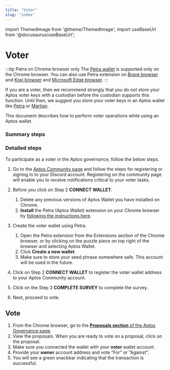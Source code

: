 ```yaml
---
title: "Voter"
slug: "index"
---
```


import ThemedImage from '@theme/ThemedImage';
import useBaseUrl from '@docusaurus/useBaseUrl';

# Voter

:::tip Petra on Chrome browser only
The [Petra wallet](/docs/guides/install-petra-wallet.md) is supported only on the Chrome browser. You can also use Petra extension on [Brave browser](https://brave.com/) and [Kiwi browser](https://kiwibrowser.com/) and [Microsoft Edge browser](https://www.microsoft.com/en-us/edge).
:::

If you are a voter, then we recommend strongly that you do not store your Aptos voter keys with a custodian before the custodian supports this function. Until then, we suggest you store your voter keys in an Aptos wallet like [Petra](/docs/guides/install-petra-wallet.md) or [Martian](https://martianwallet.xyz/).

This document describes how to perform voter operations while using an Aptos wallet.

### Summary steps

<center>
<ThemedImage
alt="Signed Transaction Flow"
sources={{
    light: useBaseUrl('/img/docs/voter-flow.svg'),
    dark: useBaseUrl('/img/docs/voter-flow-dark.svg'),
  }}
/>
</center>

### Detailed steps

To participate as a voter in the Aptos governance, follow the below steps.

1. Go to the [Aptos Community page](https://aptoslabs.com/community) and follow the steps for registering or signing in to your Discord account. Registering on the community page will enable you to receive notifications critical to your voter tasks.

2. Before you click on Step 2 **CONNECT WALLET**:

   1. Delete any previous versions of Aptos Wallet you have installed on Chrome.
   2. **Install** the Petra (Aptos Wallet) extension on your Chrome browser by [following the instructions here](/guides/install-petra-wallet-extension).

3. <span id="create-wallet">Create the voter wallet using Petra</span>.

   1. Open the Petra extension from the Extensions section of the Chrome browser, or by clicking on the puzzle piece on top right of the browser and selecting Aptos Wallet.
   2. Click **Create a new wallet**.
   3. Make sure to store your seed phrase somewhere safe. This account will be used in the future.

4. Click on Step 2 **CONNECT WALLET** to register the voter wallet address to your Aptos Community account.

5. Click on the Step 3 **COMPLETE SURVEY** to complete the survey.

6. Next, proceed to vote.

## Vote

1. From the Chrome browser, go to the [**Proposals section** of the Aptos Governance page](https://explorer.aptoslabs.com/proposals?network=Devnet).
2. View the proposals. When you are ready to vote on a proposal, click on the proposal.
3. Make sure you connected the wallet with your **voter** wallet account.
4. Provide your **owner** account address and vote “For” or “Against”.
5. You will see a green snackbar indicating that the transaction is successful.
